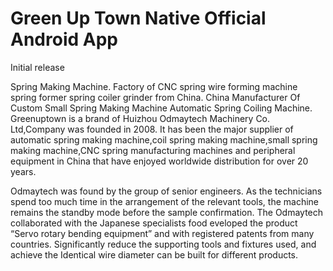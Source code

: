 # Green Up Town Native Official Android App

Initial release

Spring Making Machine. Factory of CNC spring wire forming machine spring former spring coiler grinder from China. China Manufacturer Of Custom Small Spring Making Machine Automatic Spring Coiling Machine. Greenuptown is a brand of Huizhou Odmaytech Machinery Co. Ltd,Company was founded in 2008. It has been the major supplier of automatic spring making machine,coil spring making machine,small spring making machine,CNC spring manufacturing machines and peripheral equipment in China that have enjoyed worldwide distribution for over 20 years.

Odmaytech was found by the group of senior engineers. As the technicians spend too much time in the arrangement of the relevant tools, the machine remains the standby mode before the sample confirmation. The Odmaytech collaborated with the Japanese specialists food eveloped the product “Servo rotary bending equipment” and with registered patents from many countries. Significantly reduce the supporting tools and fixtures used, and achieve the Identical wire diameter can be built
for different products.
